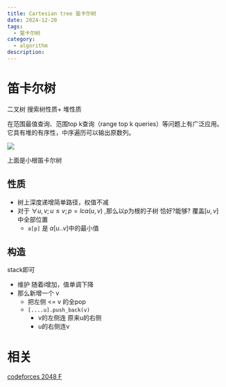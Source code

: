 ```yaml
---
title: Cartesian tree 笛卡尔树
date: 2024-12-20
tags:
  - 笛卡尔树
category:
  - algorithm
description:
---
```


# 笛卡尔树

二叉树 搜索树性质+ 堆性质

在范围最值查询、范围top k查询（range top k queries）等问题上有广泛应用。它具有堆的有序性，中序遍历可以输出原数列。

![](https://img2024.cnblogs.com/blog/3481216/202407/3481216-20240715114230327-1448318026.png)


上面是小根笛卡尔树

<!--more-->

## 性质

- 树上深度递增简单路径，权值不减
- 对于 $\forall u,v; u\le v;p=lca(u,v)$ ,那么以p为根的子树 恰好?能够? 覆盖$[u,v]$ 中全部位置
	- `a[p]` 是 $a[u..v]$中的最小值
## 构造

stack即可
- 维护 随着i增加，值单调下降
- 那么新增一个 v
	- 把左侧 <= v 的全pop
	- `[....u].push_back(v)`
		- v的左侧连 原来u的右侧
		- u的右侧连v


# 相关


[codeforces 2048 F](https://codeforces.com/contest/2048/problem/F)
